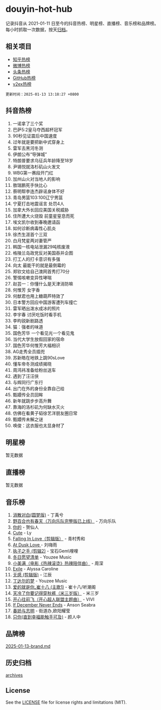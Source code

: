 # douyin-hot-hub

记录抖音从 2021-01-11 日至今的抖音热榜、明星榜、直播榜、音乐榜和品牌榜。每小时抓取一次数据，按天[归档](archives)。

## 相关项目

- [知乎热榜](https://github.com/lonnyzhang423/zhihu-hot-hub)
- [微博热榜](https://github.com/lonnyzhang423/weibo-hot-hub)
- [头条热榜](https://github.com/lonnyzhang423/toutiao-hot-hub)
- [GitHub热榜](https://github.com/lonnyzhang423/github-hot-hub)
- [v2ex热榜](https://github.com/lonnyzhang423/v2ex-hot-hub)


`更新时间：2025-01-13 13:18:27 +0800`

## 抖音热榜

1. 一诺拿了三个奖
1. 巴萨5:2皇马夺西超杯冠军
1. 90秒见证震后中国速度
1. 过年就是要把新中式穿身上
1. 雷军去黑河冬测
1. 伊朗公布“导弹城”
1. 特朗普要求乌征兵年龄降至18岁
1. 尹锡悦就洛杉矶山火发文
1. WBG第一赛段开门红
1. 加州山火对当地人的影响
1. 敖瑞鹏死手快比心
1. 蔡明帮李连杰辟谣身体不好
1. 青岛男篮103:100辽宁男篮
1. 宁夏打击地震谣言 处罚4人
1. 加拿大外长回应美国关税威胁
1. 住所遭大火烧毁 前童星窒息而死
1. 埃文凯尔收到春晚邀请函
1. 如何诊断病毒性心肌炎
1. 徐杰生涯首个三双
1. 白月梵星两对妻管严
1. 韩国一核电站泄漏29吨核废液
1. 格陵兰岛政党反对美国吞并企图
1. 打工人的打卡意识有多强
1. 向太 最能干的就是最倒霉的
1. 郑钦文给自己澳网首秀打70分
1. 警惕咳嗽变异性哮喘
1. 赵芸一：你懂什么是天津消防嘛
1. 何惟芳 女字香
1. 何猷君也用上糖葫芦特效了
1. 日本警方回应中国游客遭列车撞亡
1. 雷军晒出泼水成冰的照片
1. 李宇春 讨厌吃饭时看手机
1. 李昀锐新剧路透
1. 猫：强者的味道
1. 国色芳华 一个看见光一个看见鬼
1. 当代大学生放假回家的宿命
1. 国色芳华何惟芳大福相识
1. AG走秀全员插兜
1. 苏新皓在地铁上跳90sLove
1. 懂车帝冬测成绩揭晓
1. 周鸿祎准备给粉丝送车
1. 遇到了汪汪侠
1. 与辉同行广东行
1. 出门在外的身份全靠自己给
1. 甄嬛传全员回眸
1. 新年就跳步步高升舞
1. 靠海的洛杉矶为何缺水灭火
1. 仿佛在看黄子韬徐艺洋朋友圈日常
1. 甄嬛传未解之谜
1. 唤俊：这衣服也太显身材了

## 明星榜

暂无数据

## 直播榜

暂无数据

## 音乐榜

1. [消散对白(圆梦版)](https://sf5-hl-cdn-tos.douyinstatic.com/obj/tos-cn-ve-2774/og4jB5I5IizzoZVAAAzWgBMAsMDWoArfwBOiFs) - 丁禹兮
1. [野百合也有春天（万向乐队完整版已上线）](https://sf5-hl-cdn-tos.douyinstatic.com/obj/tos-cn-ve-2774/oMnUxhRAMiAGBqDtIPBQ7ACYQZFlJCftcgeDJE) - 万向乐队
1. [你的](https://sf5-hl-cdn-tos.douyinstatic.com/obj/tos-cn-ve-2774/oYuIeKf42jB7sEV6B2upMdpYAgfrQWj0FeRegh) - 贺仙人
1. [Cute](https://sf5-hl-cdn-tos.douyinstatic.com/obj/tos-cn-ve-2774/o4IbIzHWKAAB4wsS5qMBRiiAlEBGTpQRNfFvuo) - Ly
1. [Falling In Love（剪辑版）](https://sf5-hl-cdn-tos.douyinstatic.com/obj/tos-cn-ve-2774/o8ajpA8zzgBPahbBIO8AcKGBLJezFCRd1wfP9f) - 青村秀和
1. [ At Dusk  Love ](https://sf5-hl-cdn-tos.douyinstatic.com/obj/tos-cn-ve-2774/o8CrpCf5CaYgI4ZrtQgMQAFEfuGqNnRSDQAPBc) - 刘嗨雨
1. [执子之手 (剪辑2)](https://sf3-cdn-tos.douyinstatic.com/obj/tos-cn-ve-2774/oUoZLQjCc31XzqsBnBQUNgeKtYPBcgbFDwtfcu) - 宝石Gem\哩哩
1. [冬日愿望清单](https://sf5-hl-cdn-tos.douyinstatic.com/obj/tos-cn-ve-2774/oIIgUOeamCFCVAzxN6MFRLIBlLGpUqQxeeHrLE) - Youzee Music
1. [小美满（电影《热辣滚烫》热辣陪伴曲）](https://sf5-hl-cdn-tos.douyinstatic.com/obj/tos-cn-ve-2774/o0GAn2lSgfZIDUgtevCGDQYnFg4CwnrBaxbTZL) - 周深
1. [Exile](https://sf5-hl-cdn-tos.douyinstatic.com/obj/tos-cn-ve-2774/oYj4gAQTknKE3WW0Je8KGmQ7z1cA4FefwtbufD) - Alyssa Caroline
1. [无感 (剪辑版)](https://sf5-hl-cdn-tos.douyinstatic.com/obj/tos-cn-ve-2774/o0eIsUzJBDlQaQFC5OFlgbMEZC1TFYBftOBn6p) - 江辰
1. [丁达尔的梦](https://sf5-hl-cdn-tos.douyinstatic.com/obj/tos-cn-ve-2774/oMU3WirUZBVQkAC9ccG5P2IQirziZM2RTInUY) - Youzee Music
1. [爱的就是你_崔十八 (主歌1)](https://sf5-hl-cdn-tos.douyinstatic.com/obj/tos-cn-ve-2774/oI5BO5DhFZ6UTcNCnZaOCBLtZ7WIMQGfgnXf5E) - 崔十八/听潮阁
1. [天冷了你要记得穿秋裤（米三岁版）](https://sf5-hl-cdn-tos.douyinstatic.com/obj/tos-cn-ve-2774/oQlIwVIDWiZ6BQilAorS7MA0AgCkQDvcZAdm1) - 米三岁
1. [开心往前飞（开心超人联盟主题曲）](https://sf5-hl-cdn-tos.douyinstatic.com/obj/tos-cn-ve-2774/9d8fb7c82cf1421fb93a9fe925275e0a) - VIVI
1. [If December Never Ends](https://sf5-hl-cdn-tos.douyinstatic.com/obj/tos-cn-ve-2774/oY1IQMoTgCFIBg8RZifyqlBBt1UFgitTYmxeOS) - Anson Seabra
1. [春娇与志明](https://sf5-hl-cdn-tos.douyinstatic.com/obj/tos-cn-ve-2774/e530d8fceb7044b39707d7f9ff54add1) - 街道办,欧阳耀莹
1. [只你(直到幸福能触手可及)](https://sf5-hl-cdn-tos.douyinstatic.com/obj/tos-cn-ve-2774/o0lBkRDzFTeaVSUz3ZZSCBVtZ5DIMQGfgmEAuE) - 颜人中

## 品牌榜

[2025-01-13-brand.md](archives/2025-01-13-brand.md)

## 历史归档

[archives](archives)

## License

See the [LICENSE](LICENSE) file for license rights and limitations (MIT).
